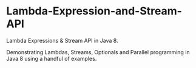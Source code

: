 # Lambda-Expression-and-Stream-API

Lambda Expressions & Stream API in Java 8.

Demonstrating Lambdas, Streams, Optionals and Parallel programming in Java 8 using a handful of examples. 
